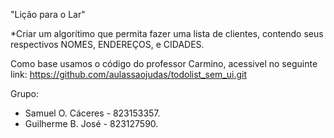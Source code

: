 "Lição para o Lar"

*Criar um algorítimo que permita fazer uma lista de clientes, contendo seus respectivos NOMES, ENDEREÇOS, e CIDADES.

Como base usamos o código do professor Carmino, acessivel no seguinte link:
https://github.com/aulassaojudas/todolist_sem_ui.git


Grupo:
- Samuel O. Cáceres - 823153357.
- Guilherme B. José - 823127590.

